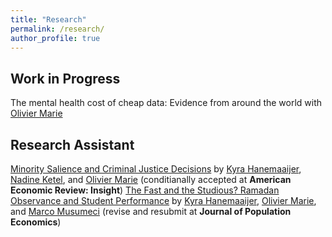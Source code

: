 ```yaml
---
title: "Research"
permalink: /research/
author_profile: true
---
```


## Work in Progress
The mental health cost of cheap data: Evidence from around the world with [Olivier Marie](https://sites.google.com/site/oliviermarie/)

## Research Assistant
[Minority Salience and Criminal Justice Decisions](https://docs.iza.org/dp17396.pdf) by [Kyra Hanemaaijer](https://www.kyrahanemaaijer.com/), [Nadine Ketel](https://sites.google.com/site/nadineketel/home), and [Olivier Marie](https://sites.google.com/site/oliviermarie/) (conditianally accepted at **American Economic Review: Insight**)
[The Fast and the Studious? Ramadan Observance and Student Performance](https://docs.iza.org/dp16249.pdf) by [Kyra Hanemaaijer](https://www.kyrahanemaaijer.com/), [Olivier Marie](https://sites.google.com/site/oliviermarie/), and [Marco Musumeci](https://www.linkedin.com/in/marco-musumeci-9318b0166/?originalSubdomain=it) (revise and resubmit at **Journal of Population Economics**)

